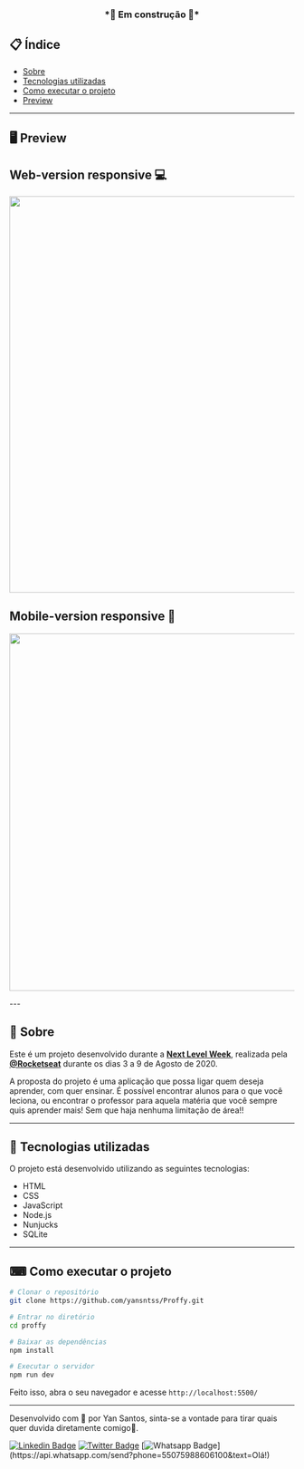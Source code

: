 <h3 align="center">
  *🚧 Em construção 🚧*
</h3>

## 📋 Índice

- [Sobre](#-Sobre)
- [Tecnologias utilizadas](#-Tecnologias-utilizadas)
- [Como executar o projeto](#-Como-executar-o-projeto)
- [Preview](#-Preview)

---

## 🖥 Preview 

## Web-version responsive 💻
<p align="center">
  <img src="https://media.giphy.com/media/SWtdsRcO0gOuPxWwQ1/giphy.gif" width="700" >
</p>

## Mobile-version responsive 📱

<p align="center">
  <img src="https://media.giphy.com/media/Tjq0HFtGd3jTmhDeES/giphy.gif" width="631" >
</p>
---

## 📖 Sobre 

Este é um projeto desenvolvido durante a **[Next Level Week](https://nextlevelweek.com/)**, realizada pela **[@Rocketseat](https://github.com/Rocketseat)** durante os dias 3 a 9 de Agosto de 2020.

A proposta do projeto é uma aplicação que possa ligar quem deseja aprender, com quer ensinar. É possível encontrar alunos para o que você leciona, ou encontrar o professor para aquela matéria que você sempre quis aprender mais! Sem que haja nenhuma limitação de área!! 

--- 

## 🚀 Tecnologias utilizadas

O projeto está desenvolvido utilizando as seguintes tecnologias:

- HTML
- CSS
- JavaScript
- Node.js 
- Nunjucks 
- SQLite

--- 

## ⌨ Como executar o projeto

```bash
# Clonar o repositório
git clone https://github.com/yansntss/Proffy.git

# Entrar no diretório
cd proffy

# Baixar as dependências
npm install

# Executar o servidor
npm run dev
```

Feito isso, abra o seu navegador e acesse `http://localhost:5500/`


---



Desenvolvido com 💜 por Yan Santos, sinta-se a vontade para tirar quais quer duvida diretamente comigo💜.

[![Linkedin Badge](https://img.shields.io/badge/-LinkedIn-blue?style=flat-square&logo=Linkedin&logoColor=white&link=https://www.linkedin.com/in/yansntss/)](https://www.linkedin.com/in/yansntss/)
[![Twitter Badge](https://img.shields.io/badge/-Twitter-1ca0f1?style=flat-square&labelColor=1ca0f1&logo=twitter&logoColor=white&link=https://twitter.com/yanstnss)](https://twitter.com/NpmYan)
[![Whatsapp Badge](https://img.shields.io/badge/-Whatsapp-4CA143?style=flat-square&labelColor=4CA143&logo=whatsapp&logoColor=white&link=https://api.whatsapp.com/send?phone=55075988606100&text=Olá!)](https://api.whatsapp.com/send?phone=55075988606100&text=Olá!)
  
 
